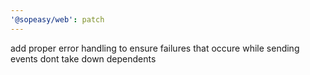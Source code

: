 ```yaml
---
'@sopeasy/web': patch
---
```


add proper error handling to ensure failures that occure while sending events dont take down dependents
